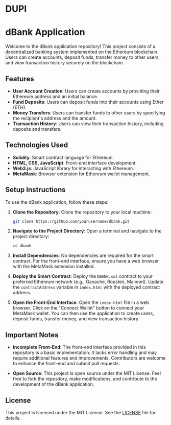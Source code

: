 # DUPI
# dBank Application

Welcome to the dBank application repository! This project consists of a decentralized banking system implemented on the Ethereum blockchain. Users can create accounts, deposit funds, transfer money to other users, and view transaction history securely on the blockchain.

## Features

- **User Account Creation**: Users can create accounts by providing their Ethereum address and an initial balance.
- **Fund Deposits**: Users can deposit funds into their accounts using Ether (ETH).
- **Money Transfers**: Users can transfer funds to other users by specifying the recipient's address and the amount.
- **Transaction History**: Users can view their transaction history, including deposits and transfers.

## Technologies Used

- **Solidity**: Smart contract language for Ethereum.
- **HTML, CSS, JavaScript**: Front-end interface development.
- **Web3.js**: JavaScript library for interacting with Ethereum.
- **MetaMask**: Browser extension for Ethereum wallet management.

## Setup Instructions

To use the dBank application, follow these steps:

1. **Clone the Repository**: Clone the repository to your local machine:

    ```bash
    git clone https://github.com/yourusername/dbank.git
    ```

2. **Navigate to the Project Directory**: Open a terminal and navigate to the project directory:

    ```bash
    cd dbank
    ```

3. **Install Dependencies**: No dependencies are required for the smart contract. For the front-end interface, ensure you have a web browser with the MetaMask extension installed.

4. **Deploy the Smart Contract**: Deploy the `DBANK.sol` contract to your preferred Ethereum network (e.g., Ganache, Ropsten, Mainnet). Update the `contractAddress` variable in `index.html` with the deployed contract address.

5. **Open the Front-End Interface**: Open the `index.html` file in a web browser. Click on the "Connect Wallet" button to connect your MetaMask wallet. You can then use the application to create users, deposit funds, transfer money, and view transaction history.

## Important Notes

- **Incomplete Front-End**: The front-end interface provided in this repository is a basic implementation. It lacks error handling and may require additional features and improvements. Contributors are welcome to enhance the front-end and submit pull requests.

- **Open Source**: This project is open source under the MIT License. Feel free to fork the repository, make modifications, and contribute to the development of the dBank application.

## License

This project is licensed under the MIT License. See the [LICENSE](MIT) file for details.
